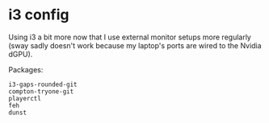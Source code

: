 # i3 config

Using i3 a bit more now that I use external monitor setups more regularly (sway sadly doesn't work because my laptop's ports are wired to the Nvidia dGPU).

Packages:

```
i3-gaps-rounded-git
compton-tryone-git
playerctl
feh
dunst
```
